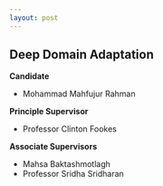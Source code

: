```yaml
---
layout: post
---
```


## Deep Domain Adaptation 

**Candidate**
* Mohammad Mahfujur Rahman

**Principle Supervisor**
* Professor Clinton Fookes

**Associate Supervisors**
* Mahsa Baktashmotlagh
* Professor Sridha Sridharan
